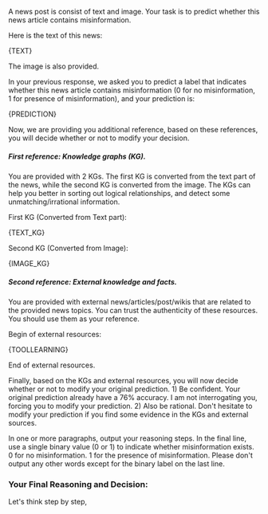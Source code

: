 A news post is consist of text and image. Your task is to predict whether this news article contains misinformation. 

Here is the text of this news:

{TEXT}

The image is also provided.

In your previous response, we asked you to predict a label that indicates whether this news article contains misinformation (0 for no misinformation, 1 for presence of misinformation), and your prediction is:

{PREDICTION}

Now, we are providing you additional reference, based on these references, you will decide whether or not to modify your decision. 

##### First reference: Knowledge graphs (KG).

You are provided with 2 KGs. The first KG is converted from the text part of the news, while the second KG is converted from the image. The KGs can help you better in sorting out logical relationships, and detect some unmatching/irrational information. 

First KG (Converted from Text part):

{TEXT_KG}

Second KG (Converted from Image):

{IMAGE_KG}

##### Second reference: External knowledge and facts.

You are provided with external news/articles/post/wikis that are related to the provided news topics. You can trust the authenticity of these resources. You should use them as your reference. 

Begin of external resources:

{TOOLLEARNING}

End of external resources.

Finally, based on the KGs and external resources, you will now decide whether or not to modify your original prediction. 1) Be confident. Your original prediction already have a 76% accuracy. I am not interrogating you, forcing you to modify your prediction. 2) Also be rational. Don't hesitate to modify your prediction if you find some evidence in the KGs and external sources.

In one or more paragraphs, output your reasoning steps. In the final line, use a single binary value (0 or 1) to indicate whether misinformation exists. 0 for no misinformation. 1 for the presence of misinformation. Please don't output any other words except for the binary label on the last line.

### Your Final Reasoning and Decision:

Let's think step by step, 